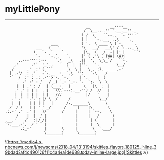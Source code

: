 # myLittlePony
------------------------------
                                         __         __----__      
                                        /  \__..--'' `-__-__''-_  
                                       ( /  \    ``--,,  `-.''''` 
                                       | |   `-..__  .,\    `.    
                         ___           ( '.  \ ____`\ )`-_    `.  
                  ___   (   `.         '\   __/   __\' / `:-.._ \ 
                 (   `-. `.   `.       .|\_  (   / .-| |'.|    ``'
                  `-.   `-.`.   `.     |' ( ,'\ ( (WW| \W)j       
          ..---'''':---    `.\   _\   .||  ',  \_\_`/   ``-.      
        ,'      .'` .'_`-,   `  (  |  |''.   `.        \__/       
       /   _  .'  :' ( ```    __ \  \ |   \ ._:7,______.-'        
      | .-'/  : .'  .-`-._   (  `.\  '':   `-\    /               
      '`  /  :' : .: .-''>`-. `-. `   | '.    |  (                
         -  .' :' : /   / _( `_: `_:. `.  `;.  \  \               
         |  | .' : /|  | (___(   (      \   )\  ;  |              
        .' .' | | | `. |   \\\`---:.__-'') /  )/   |              
        |  |  | | |  | |   ///           |/   '    |              
       .' .'  '.'.`; |/ \  /     /             \__/               
       |  |    | | |.|   |      /-,_______\       \               
      /  / )   | | '|' _/      /     |    |\       \              
    .:.-' .'  .' |   )/       /     |     | `--,    \             
         /    |  |  / |      |      |     |   /      )            
    .__.'    /`  :|/_/|      |      |      | (       |            
    `-.___.-`;  / '   |      |      |      |  \      |            
           .:_-'      |       \     |       \  `.___/             
                      \_______)      \_______) 

![https://media4.s-nbcnews.com/j/newscms/2018_04/1313194/skittles_flavors_180125_inline_39bdad2af4c490126f11c4a4ea1de688.today-inline-large.jpg](Skittles :v)
